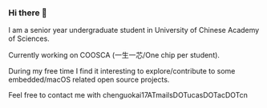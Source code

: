 ### Hi there 👋

I am a senior year undergraduate student in University of Chinese Academy of Sciences.

Currently working on COOSCA (一生一芯/One chip per student).

During my free time I find it interesting to explore/contribute to some embedded/macOS related open source projects.

Feel free to contact me with chenguokai17ATmailsDOTucasDOTacDOTcn

<!--
**chenguokai/chenguokai** is a ✨ _special_ ✨ repository because its `README.md` (this file) appears on your GitHub profile.

Here are some ideas to get you started:

- 🔭 I’m currently working on ...
- 🌱 I’m currently learning ...
- 👯 I’m looking to collaborate on ...
- 🤔 I’m looking for help with ...
- 💬 Ask me about ...
- 📫 How to reach me: ...
- 😄 Pronouns: ...
- ⚡ Fun fact: ...
-->
